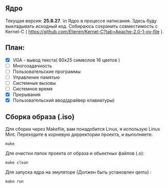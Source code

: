 ## Ядро
Текущая версия: __25.8.27__. \n
Ядро в процессе написания. 
Здесь буду выкладывать исходный код.
Собираюсь сохранить совместимость с Kernel-C ( https://github.com/Elieren/Kernel-C?tab=Apache-2.0-1-ov-file ).

## План:

* [x] VGA - вывод текста( 80x25 символов 16 цветов ) 
* [ ] Многозадачность 
* [ ] Пользовательские программы
* [ ] Управление памятью
* [ ] Системные вызовы
* [ ] Системное время
* [x] Прерывания
* [x] Пользовательский ввод(драйвер клавиатуры) 
## Сборка образа (.iso)
Для сборки через Makefile, вам понадобится Linux, я использую Linux Mint.
Переходите в корневую дирректории проекта, и выполняете:
```
make
```
Для очистки папок проекта от образа и обьектных файлов (.o):
```
make clean
```
Для запуска ядра на эмуляторе (Должен быть установлен qemu) :
```
make run
```
